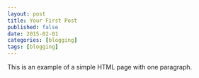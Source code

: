 ```yaml
---
layout: post
title: Your First Post
published: false
date: 2015-02-01
categories: [blogging]
tags: [blogging]
---
```



<!DOCTYPE html>
<html>
    <head>
        <title>Example</title>
    </head>
    <body>
        <p>This is an example of a simple HTML page with one paragraph.</p>
    </body>
</html>
